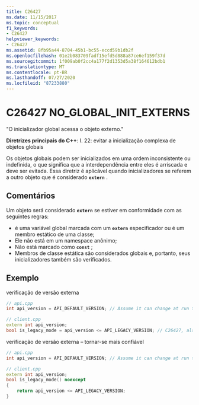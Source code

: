 ```yaml
---
title: C26427
ms.date: 11/15/2017
ms.topic: conceptual
f1_keywords:
- C26427
helpviewer_keywords:
- C26427
ms.assetid: 8fb95a44-8704-45b1-bc55-eccd59b1db2f
ms.openlocfilehash: 01e2b083709fadf15efd5d888a87ce6ef159f37d
ms.sourcegitcommit: 1f009ab0f2cc4a177f2d1353d5a38f164612bdb1
ms.translationtype: MT
ms.contentlocale: pt-BR
ms.lasthandoff: 07/27/2020
ms.locfileid: "87233880"
---
```

# <a name="c26427-no_global_init_externs"></a>C26427 NO_GLOBAL_INIT_EXTERNS

"O inicializador global acessa o objeto externo."

**Diretrizes principais do C++**: I. 22: evitar a inicialização complexa de objetos globais

Os objetos globais podem ser inicializados em uma ordem inconsistente ou indefinida, o que significa que a interdependência entre eles é arriscada e deve ser evitada. Essa diretriz é aplicável quando inicializadores se referem a outro objeto que é considerado **`extern`** .

## <a name="remarks"></a>Comentários

Um objeto será considerado **`extern`** se estiver em conformidade com as seguintes regras:

- é uma variável global marcada com um **`extern`** especificador ou é um membro estático de uma classe;
- Ele não está em um namespace anônimo;
- Não está marcado como **`const`** ;
- Membros de classe estática são considerados globais e, portanto, seus inicializadores também são verificados.

## <a name="example"></a>Exemplo

verificação de versão externa

```cpp
// api.cpp
int api_version = API_DEFAULT_VERSION; // Assume it can change at run time, hence non-const.

// client.cpp
extern int api_version;
bool is_legacy_mode = api_version <= API_LEGACY_VERSION; // C26427, also stale value
```

verificação de versão externa – tornar-se mais confiável

```cpp
// api.cpp
int api_version = API_DEFAULT_VERSION; // Assume it can change at run time, hence non-const.

// client.cpp
extern int api_version;
bool is_legacy_mode() noexcept
{
    return api_version <= API_LEGACY_VERSION;
}
```
